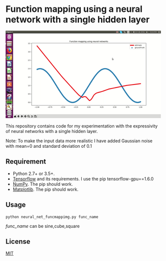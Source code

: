 # Function mapping using a neural network with a single hidden layer
![](./sine.gif)

This repository contains code for my experimentation with the expressivity of neural networks with a single hidden layer. 

Note: To make the input data more realistic I have added Gaussian noise with mean=0 and standard deviation of 0.1

## Requirement
- Python 2.7+ or 3.5+.
- [Tensorflow](https://www.tensorflow.org/) and its requirements. I use the pip tensorflow-gpu==1.6.0
- [NumPy](http://www.numpy.org/). The pip should work.
- [Matplotlib](http://www.matplotlib.org/). The pip should work.

## Usage
```
python neural_net_funcmappimg.py func_name
```
*func_name* can be sine,cube,square

## License
[MIT](https://choosealicense.com/licenses/mit/)
